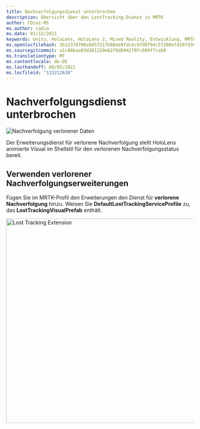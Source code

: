 ```yaml
---
title: Nachverfolgungsdienst unterbrochen
description: Übersicht über den LostTracking-Dienst in MRTK
author: CDiaz-MS
ms.author: cadia
ms.date: 01/12/2021
keywords: Unity, HoloLens, HoloLens 2, Mixed Reality, Entwicklung, MRTK,
ms.openlocfilehash: 3b12378780a9d57217b88de9fdcbc97d0f94c57200efd20fd30054b31aee669f
ms.sourcegitcommit: a1c086aa83d381129e62f9d8942f0fc889ffcab0
ms.translationtype: MT
ms.contentlocale: de-DE
ms.lasthandoff: 08/05/2021
ms.locfileid: "115212638"
---
```

# <a name="lost-tracking-service"></a>Nachverfolgungsdienst unterbrochen

![Nachverfolgung verlorener Daten](../images/lost-tracking/LostTrackingVisualization.jpg)

Der Erweiterungsdienst für verlorene Nachverfolgung stellt HoloLens animierte Visual im Shellstil für den verlorenen Nachverfolgungsstatus bereit.

## <a name="how-to-use-lost-tracking-extensions"></a>Verwenden verlorener Nachverfolgungserweiterungen

Fügen Sie im MRTK-Profil den Erweiterungen den Dienst für **verlorene Nachverfolgung** hinzu. Weisen Sie **DefaultLostTrackingServiceProfile** zu, das **LostTrackingVisualPrefab** enthält.

<img src="../images/lost-tracking/LostTracking_Extensions.png" width="550" alt="Lost Tracking Extension">
